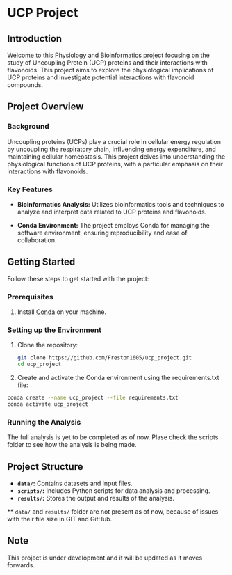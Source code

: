 # UCP Project

## Introduction

Welcome to this Physiology and Bioinformatics project focusing on the study of Uncoupling Protein (UCP) proteins and their interactions with flavonoids. This project aims to explore the physiological implications of UCP proteins and investigate potential interactions with flavonoid compounds.

## Project Overview

### Background

Uncoupling proteins (UCPs) play a crucial role in cellular energy regulation by uncoupling the respiratory chain, influencing energy expenditure, and maintaining cellular homeostasis. This project delves into understanding the physiological functions of UCP proteins, with a particular emphasis on their interactions with flavonoids.

### Key Features

- **Bioinformatics Analysis:** Utilizes bioinformatics tools and techniques to analyze and interpret data related to UCP proteins and flavonoids.

- **Conda Environment:** The project employs Conda for managing the software environment, ensuring reproducibility and ease of collaboration.

## Getting Started

Follow these steps to get started with the project:

### Prerequisites

1. Install [Conda](https://docs.conda.io/projects/conda/en/latest/user-guide/install/index.html) on your machine.

### Setting up the Environment

1. Clone the repository:
   ```bash
   git clone https://github.com/Freston1605/ucp_project.git
   cd ucp_project
   ```
2. Create and activate the Conda environment using the requirements.txt file:

  ```bash
  conda create --name ucp_project --file requirements.txt
  conda activate ucp_project
  ```
### Running the Analysis

The full analysis is yet to be completed as of now.
Plase check the scripts folder to see how the analysis is being made.

## Project Structure

- **`data/`:** Contains datasets and input files.
- **`scripts/`:** Includes Python scripts for data analysis and processing.
- **`results/`:** Stores the output and results of the analysis.

** `data/` and `results/` folder are not present as of now, because of issues with their file size in GIT and GitHub.

## Note

This project is under development and it will be updated as it moves forwards.

